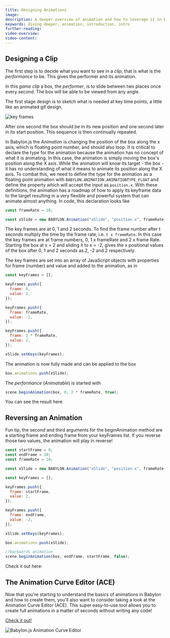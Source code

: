 ```yaml
---
title: Designing Animations
image:
description: A deeper overview of animation and how to leverage it in Babylon.js.
keywords: diving deeper, animation, introduction, intro
further-reading:
video-overview:
video-content:
---
```


## Designing a Clip

The first step is to decide what you want to see in a _clip_, that is what is the _performance_ to be. This gives the performer and its animation.

In this _game clip_ a box, the _performer_, is to slide between two places once every second. The box will be able to be viewed from any angle.

The first stage design is to sketch what is needed at key time points, a little like an animated gif design.

![key frames](/img/features/animation/ani1.jpg)

After one second the box should be in its new position and one second later in its start position. This sequence is then continually repeated.

In Babylon.js the _Animation_ is changing the position of the box along the x axis, which is floating point number, and should also loop. It is critical to declare the type for the animation because the animation has no concept of what it is animating. In this case, the animation is simply moving the box's position along the X axis. While the animation will know its target - the box - it has no understanding of what it means to animate its position along the X axis. To combat this, we need to define the type for the animation as a floating point animation with `BABYLON.ANIMATION.ANIMATIONTYPE_FLOAT` and define the property which will accept the input as `position.x`. With these definitions, the animation has a roadmap of how to apply its keyframe data to the target resulting in a very flexible and powerful system that can animate almost anything. In code, this declaration looks like

```javascript
const frameRate = 10;

const xSlide = new BABYLON.Animation("xSlide", "position.x", frameRate, BABYLON.Animation.ANIMATIONTYPE_FLOAT, BABYLON.Animation.ANIMATIONLOOPMODE_CYCLE);
```

The key frames are at 0, 1 and 2 seconds. To find the frame number after t seconds multiply the time by the frame rate, i.e. `t x frameRate`. In this case the key frames are at frame numbers, 0, 1 x frameRate and 2 x frame Rate. Starting the box at x = 2 and sliding it to x = -2, gives the x positional values of the box after 0, 1 and 2 seconds as 2, -2 and 2 respectively.

The key frames are set into an array of JavaScript objects with properties for frame (number) and value and added to the animation, as in

```javascript
const keyFrames = [];

keyFrames.push({
  frame: 0,
  value: 2,
});

keyFrames.push({
  frame: frameRate,
  value: -2,
});

keyFrames.push({
  frame: 2 * frameRate,
  value: 2,
});

xSlide.setKeys(keyFrames);
```

The animation is now fully made and can be applied to the box

```javascript
box.animations.push(xSlide);
```

The _performance_ (_Animatable_) is started with

```javascript
scene.beginAnimation(box, 0, 2 * frameRate, true);
```

You can see the result here  
<Playground id="#7V0Y1I" title="Basic Sliding Box Animation" description="An example of basic animation by sliding a box." image="/img/playgroundsAndNMEs/divingDeeperAnimationDesign1.jpg" isMain={true} category="Animation"/>

## Reversing an Animation

Fun tip, the second and third arguments for the beginAnimation method are a starting frame and ending frame from your keyFrames list. If you reverse those two values, the animation will play in reverse!

```javascript
const startFrame = 0;
const endFrame = 10;
const frameRate = 10;

const xSlide = new BABYLON.Animation("xSlide", "position.x", frameRate, BABYLON.Animation.ANIMATIONTYPE_FLOAT, BABYLON.Animation.ANIMATIONLOOPMODE_CYCLE);

const keyFrames = [];

keyFrames.push({
  frame: startFrame,
  value: 2,
});

keyFrames.push({
  frame: endFrame,
  value: -2,
});

xSlide.setKeys(keyFrames);

box.animations.push(xSlide);

//backwards animation
scene.beginAnimation(box, endFrame, startFrame, false);
```

Check it out here:
<Playground id="#7V0Y1I#940" title="Playing an Animation in Reverse" description="An example of playing an animation forwards and backwards."/>

## The Animation Curve Editor (ACE)

Now that you're starting to understand the basics of animations in Babylon and how to create them, you'll also want to consider taking a look at the Animation Curve Editor (ACE). This super easy-to-use tool allows you to create full animations in a matter of seconds without writing any code!

[Check it out!](/toolsAndResources/inspector/animationCurveEditor)

<img src="/img/tools/ACE/overview.jpg" title="Babylon.js Animation Curve Editor"/>
